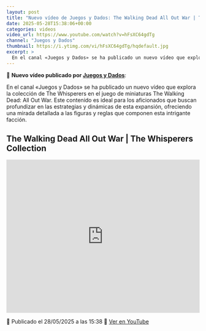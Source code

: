 ```yaml
---
layout: post
title: "Nuevo vídeo de Juegos y Dados: The Walking Dead All Out War | The Whisperers Collection"
date: 2025-05-28T15:38:06+00:00
categories: videos
video_url: https://www.youtube.com/watch?v=hFsXC64gdTg
channel: "Juegos y Dados"
thumbnail: https://i.ytimg.com/vi/hFsXC64gdTg/hqdefault.jpg
excerpt: >
  En el canal «Juegos y Dados» se ha publicado un nuevo vídeo que explora la colección de The Whisperers en el juego de miniaturas The Walking Dead: All Out War. Este contenido es ideal para los aficionados que buscan profundizar en las estrategias y dinámicas de esta expansión, ofreciendo una mirada detallada a las figuras y reglas que componen esta intrigante facción.
---
```


🎥 **Nuevo vídeo publicado por [Juegos y Dados](https://www.youtube.com/channel/UCKYcuuzvrqrPobA1poIhOBw)**:

En el canal «Juegos y Dados» se ha publicado un nuevo vídeo que explora la colección de The Whisperers en el juego de miniaturas The Walking Dead: All Out War. Este contenido es ideal para los aficionados que buscan profundizar en las estrategias y dinámicas de esta expansión, ofreciendo una mirada detallada a las figuras y reglas que componen esta intrigante facción.

## The Walking Dead All Out War | The Whisperers Collection

<iframe width="100%" height="400" src="https://www.youtube.com/embed/hFsXC64gdTg" frameborder="0" allowfullscreen></iframe>

📅 Publicado el 28/05/2025 a las 15:38
🔗 [Ver en YouTube](https://www.youtube.com/watch?v=hFsXC64gdTg)
